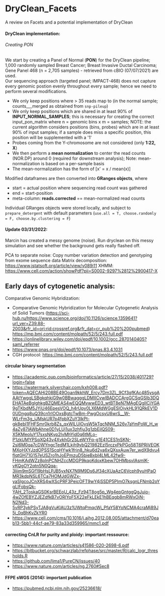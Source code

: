 # DryClean_Facets
A review on Facets and a potential implementation of DryClean

#### DryClean implementation:   
###### Creating PON
We start by creating a Panel of Normal (**PON**) for the DryClean pipeline;   
1,000 randomly sampled Breast Cancer; Breast Invasive Ductal Carcinoma; Gene Panel 468 (n = 2,705 samples) - retrieved from cBIO (07/07/2021) are used.    
Our sequencing approach (targeted panel; IMPACT-468) does not capture every genomic postion evenly throughout every sample; hence we need to perform several modifications.   
* We only keep positions where > 35 reads map to (in the normal sample; counts___merged as obtained from `snp-pileup`)   
* We only keep positions which are shared in at least 90% of **INPUT_NORMAL_SAMPLES**; this is necessary for creating the correct input_pon_matrix where n = genomic bins x m = samples; NOTE: the current algorithm considers positions (bins, probes) which are in at least 90% of input samples; if a sample does miss a specific position, this position will be supplemented with a '1'
* Probes coming from the Y-chromosome are not considered (only **1:22, X**)   
* We then perform a **mean normalization** to center the read counts (NOR.DP) around 0 (required for downstream analysis); Note: mean-normalization is based on a per-sample basis  
* The mean-normalization has the form of [x' = x / mean(x)]  

Modified dataframes are then converted into **GRanges objects**, where   
* start = actual position where sequencing read count was gathered
* end = start-position
* meta-column: **reads.corrected** == mean-normalized read counts   

Individual GRanges objects were stored locally, and subject to `prepare_detergent` with default parameters (`use.all = T, choose.randomly = F, choose.by.clustering = F`)


#### Update 03/31/2022:  
Marcin has created a messy genome (noise). Run dryclean on this messy simulation and see whether the background gets really flashed off. 

PCA to separate noise: Copy number variation detection and genotyping
from exome sequence data
Matrix decomposition: https://www.jstatsoft.org/article/view/v089i11
XHMM: https://www.cell.com/action/showPdf?pii=S0002-9297%2812%2900417-X

## Early days of cytogenetic analysis:
Comparative Genomic Hybridization:    
- Comparative Genomic Hybridization for Molecular Cytogenetic Analysis of Solid Tumors (https://sci-hub.ru/https://www.science.org/doi/10.1126/science.1359641?url_ver=Z39.88-2003&rfr_id=ori:rid:crossref.org&rfr_dat=cr_pub%20%200pubmed)
https://mp.bmj.com/content/molpath/52/5/243.full.pdf  
- https://onlinelibrary.wiley.com/doi/epdf/10.1002/gcc.2870140405?saml_referrer    
- https://www.pnas.org/doi/epdf/10.1073/pnas.83.4.1031   
- CGH protocol: https://mp.bmj.com/content/molpath/52/5/243.full.pdf 

#### circular binary segmentation
- https://academic.oup.com/bioinformatics/article/27/15/2038/401729?login=false   
- https://watermark.silverchair.com/kxh008.pdf?token=AQECAHi208BE49Ooan9kkhW_Ercy7Dm3ZL_9Cf3qfKAc485ysgAAAtYwggLSBgkqhkiG9w0BBwagggLDMIICvwIBADCCArgGCSqGSIb3DQEHATAeBglghkgBZQMEAS4wEQQMvwwED3_wtBT8eN7MAgEQgIICiYGA9gTKbdM5JYjU46EpesVOQ_h4rUpy0LX6MdWGgESlOiykHL91QRkEV1D0UDngq8uQ39cn1rIOOxsBgtcTwBm-PwgOcsyU8wrS__W-WLrFm3g_iJMskUR7p4fpbXZuY3lkPt-gk8ebI1FHFSmr0krb8Zs_qxWlLUlOvsW5kTqcNNM_526v7aYmPoW_H_w4aZy87lAWbAhne0D1yLUj1ux3zhfju3g1zbEjlQS09-X5KMeoIuY17sxsNKyp2IvMhYid0q6tMLo-P1zkUMYPSqXQ43v4XvkhGr2SLeWYFq-g1E41CES1nSKN-2sI6M0qa7cDWYngcTedM1Lkjh9ybQ21982EzI5rczxPkPGo58T6PRiVEOKMXoHXYJzdOPSS1ScqHYwk1frin8_hku6d2ya6xQXsxAuw7er_wdX9dvu4fIqtGH71G157eUSZro1hJoEPmzuD5bieBxbI4LML42fw9-FHmKAdWZz8plnPCNHZccMDGP9kqoKdoxKbew7OHMbsvIAsmIK-vKQgOY2qtn5N0Qqa-3liim9mSGf19bHsLPJB5yxNX7N9M9Ds6Jf34cXUaAzC6Vcph9yuHPaOMR3kdpNSL6TCa7HOMJdGWZx-yaSlgcoJCnXRS4wXScPRF3PeicOFT9wY4jSSDP5PImO7ksgnLFNmb2oYgLlFobsQk-YAH_2ToskaGS0KsrBEEoU_43z_Fz94T8og5p_Wg4epGntggQgJuio-4wZOfEBYZJEZdfkB7vORlYoF5X22eFkLEkE1hBEqgb8mRWxOiN-N2Nd3-5vRP3ykPSyTJA8gVuKlAU3z1UWtqPmqcWj_PfaY58YoNCMA4craMj89J5j_0qBhKvZkYR0   
- https://www.cell.com/cms/10.1016/j.ajhg.2012.08.005/attachment/d70eab13-5bb1-44cf-ae79-83a33d359965/mmc1.pdf   



#### correcting CnLR for purity and ploidy: important ressource:
- https://www.nature.com/articles/s41586-020-2698-6.pdf   
- https://bitbucket.org/schwarzlab/refphase/src/master/R/calc_logr_thresholds.R
- https://github.com/lima1/PureCN/issues/40
- https://www.nature.com/articles/ng.2760#Sec8   

#### FFPE sWGS (2014): important publication   
- https://pubmed.ncbi.nlm.nih.gov/25236618/

